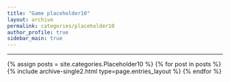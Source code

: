 ```yaml
---
title: "Game placeholder10"
layout: archive
permalink: categories/placeholder10
author_profile: true
sidebar_main: true
---
```


<!-- 공백이 포함되어 있는 카테고리 이름의 경우 site.categories['a b c'] 이런식으로! -->

***

{% assign posts = site.categories.Placeholder10 %}
{% for post in posts %} {% include archive-single2.html type=page.entries_layout %} {% endfor %}